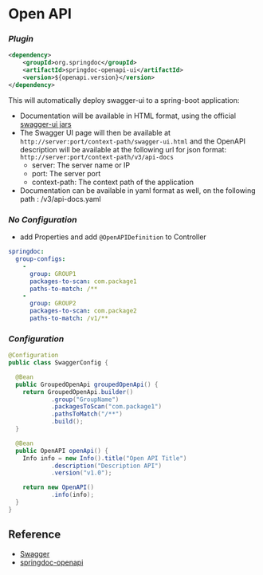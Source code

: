 # Open API

### *Plugin*
```xml
<dependency>
    <groupId>org.springdoc</groupId>
    <artifactId>springdoc-openapi-ui</artifactId>
    <version>${openapi.version}</version>
</dependency>
```
This will automatically deploy swagger-ui to a spring-boot application:
* Documentation will be available in HTML format, using the official [swagger-ui jars](https://github.com/swagger-api/swagger-ui.git)
* The Swagger UI page will then be available at `http://server:port/context-path/swagger-ui.html` and the OpenAPI description will be available at the following url for json format: `http://server:port/context-path/v3/api-docs`
  * server: The server name or IP
  * port: The server port
  * context-path: The context path of the application
* Documentation can be available in yaml format as well, on the following path : /v3/api-docs.yaml

### *No Configuration*
* add Properties and add ``@OpenAPIDefinition`` to Controller
```yaml
springdoc:
  group-configs:
    -
      group: GROUP1
      packages-to-scan: com.package1
      paths-to-match: /**
    -
      group: GROUP2
      packages-to-scan: com.package2
      paths-to-match: /v1/**
```

### *Configuration*
```java
@Configuration
public class SwaggerConfig {

  @Bean
  public GroupedOpenApi groupedOpenApi() {
    return GroupedOpenApi.builder()
            .group("GroupName")
            .packagesToScan("com.package1")
            .pathsToMatch("/**")
            .build();
  }

  @Bean
  public OpenAPI openApi() {
    Info info = new Info().title("Open API Title")
            .description("Description API")
            .version("v1.0");

    return new OpenAPI()
            .info(info);
  }
}
```

## Reference
* [Swagger](https://swagger.io "The Best APIs are Built with Swagger Tools | Swagger")
* [springdoc-openapi](https://springdoc.org/ "OpenAPI 3 Library for spring-boot")
